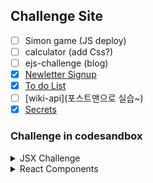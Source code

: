 ## Challenge Site

- [ ] Simon game (JS deploy)
- [ ] calculator (add Css?)
- [ ] ejs-challenge (blog)
- [x] [Newletter Signup](https://sery-newsletter-signup.herokuapp.com/)
- [x] [To do List](https://sery-todolist.herokuapp.com/)
- [ ] [wiki-api](포스트맨으로 실습~)
- [x] [Secrets](https://sery-secrets.herokuapp.com/)

### Challenge in codesandbox

<details>
<summary>JSX Challenge</summary>

- [JSX Code Practice](https://codesandbox.io/s/jsx-code-challenge-forked-v10wl)
- [JavaScript Expressions in JSX & ES6 Template Literals](https://codesandbox.io/s/javascript-expressions-in-jsx-template-literals-forked-yrbum)
- [JavaScript Expressions in JSX Practice](https://codesandbox.io/s/javascript-expressions-in-jsx-practice-forked-4fdku)
- [JSX Attributes & Styling React Elements](https://codesandbox.io/s/jsx-attributes-and-styling-forked-i404x)
- [Inline Styling for React Elements](https://codesandbox.io/s/inline-styling-in-jsx-forked-g6hxl)
- [React Styling Practice](https://codesandbox.io/s/react-styling-practice-forked-dfejn)
</details>

<details>
<summary>React Components</summary>

Components

- [React Components](https://codesandbox.io/s/react-components-forked-3w82o)
- [React Components Practice](https://codesandbox.io/s/react-components-practice-forked-fkv3u)

ES6

- [ES6 Import, Export & Modules](https://codesandbox.io/s/es6-import-export-modules-forked-i7vop?file=/src/index.js)
- [ES6 Import, Export and Modules Practice](https://codesandbox.io/s/es6-import-export-practice-forked-xgy6y?file=/src/calculator.js)

React Props

- [React Props](https://codesandbox.io/s/react-props-forked-e5cbp)
- [React Props Practice](https://codesandbox.io/s/react-props-practice-forked-l40qy)
</details>
